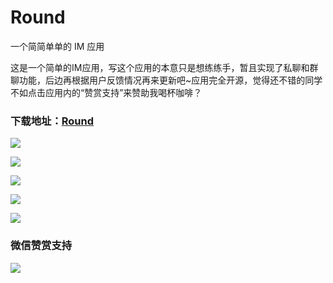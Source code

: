 # Round
一个简简单单的 IM 应用

这是一个简单的IM应用，写这个应用的本意只是想练练手，暂且实现了私聊和群聊功能，后边再根据用户反馈情况再来更新吧~应用完全开源，觉得还不错的同学不如点击应用内的“赞赏支持”来赞助我喝杯咖啡？

### 下载地址：[Round](https://www.pgyer.com/Round)

![](screenshot/1.png)

![](screenshot/2.png)

![](screenshot/3.png)

![](screenshot/4.png)

![](screenshot/5.png)

### 微信赞赏支持

![](screenshot/qrcode.png)

